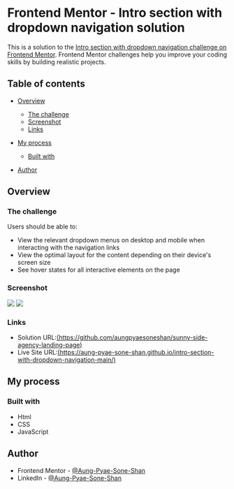 # Frontend Mentor - Intro section with dropdown navigation solution

This is a solution to the [Intro section with dropdown navigation challenge on Frontend Mentor](https://www.frontendmentor.io/challenges/intro-section-with-dropdown-navigation-ryaPetHE5). Frontend Mentor challenges help you improve your coding skills by building realistic projects. 

## Table of contents

- [Overview](#overview)
  - [The challenge](#the-challenge)
  - [Screenshot](#screenshot)
  - [Links](#links)
- [My process](#my-process)
  - [Built with](#built-with)

- [Author](#author)



## Overview

### The challenge

Users should be able to:

- View the relevant dropdown menus on desktop and mobile when interacting with the navigation links
- View the optimal layout for the content depending on their device's screen size
- See hover states for all interactive elements on the page

### Screenshot

![](./screenshots/desktop.png)
![](./screenshots/mobile.png)

### Links

- Solution URL:[(https://github.com/aungpyaesoneshan/sunny-side-agency-landing-page)](https://github.com/aungpyaesoneshan/sunny-side-agency-landing-page)
- Live Site URL:[(https://aung-pyae-sone-shan.github.io/intro-section-with-dropdown-navigation-main/)](https://aung-pyae-sone-shan.github.io/sunnyside-agency-landing-page-main/)

## My process

### Built with

- Html
- CSS 
- JavaScript


## Author

<!-- - Website - [Add your name here](https://www.your-site.com) -->
- Frontend Mentor - [@Aung-Pyae-Sone-Shan](https://www.frontendmentor.io/profile/Happycloud250)
- LinkedIn - [@Aung-Pyae-Sone-Shan](https://www.linkedin.com/in/aung-pyae-sone-shan/)
<!-- - Twitter - [@yourusername](https://www.twitter.com/yourusername) -->





